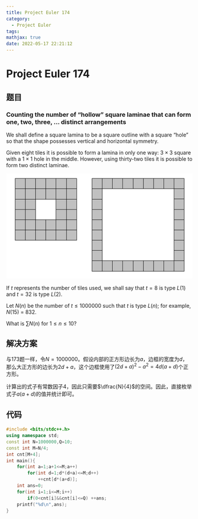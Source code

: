 ```yaml
---
title: Project Euler 174
category:
  - Project Euler
tags:
mathjax: true
date: 2022-05-17 22:21:12
---
```


<escape><!-- more --></escape>

# Project Euler 174

## 题目

### Counting the number of “hollow” square laminae that can form one, two, three, … distinct arrangements

We shall define a square lamina to be a square outline with a square “hole” so that the shape possesses vertical and horizontal symmetry.

Given eight tiles it is possible to form a lamina in only one way: $3\times 3$ square with a $1\times1$ hole in the middle. However, using thirty-two tiles it is possible to form two distinct laminae.

![](../images/p173_square_laminas.gif)

If $t$ represents the number of tiles used, we shall say that $t = 8$ is type $L(1)$ and $t = 32$ is type $L(2)$.

Let $N(n)$ be the number of $t \le 1000000$ such that $t$ is type $L(n)$; for example, $N(15)$ = $832$.

What is $\sum N(n)$ for $1 \le n \le 10$?

## 解决方案

与173题一样，令$N=1000000$。假设内部的正方形边长为$a$，边框的宽度为$d$，那么大正方形的边长为$2d+a$，这个边框使用了$(2d+a)^2-a^2=4d(a+d)$个正方形。

计算出的式子有常数因子$4$，因此只需要$\dfrac{N}{4}$的空间。因此，直接枚举式子$a(a+d)$的值并统计即可。

## 代码

```C++
#include <bits/stdc++.h>
using namespace std;
const int N=1000000,Q=10;
const int M=N/4;
int cnt[M+4];
int main(){
    for(int a=1;a+1<=M;a++)
        for(int d=1;d*(d+a)<=M;d++)
            ++cnt[d*(a+d)];
    int ans=0;
    for(int i=1;i<=M;i++)
        if(0<cnt[i]&&cnt[i]<=Q) ++ans;
    printf("%d\n",ans);
}

```
